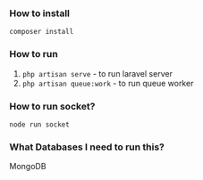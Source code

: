 ### How to install
```composer install```

### How to run

1. `php artisan serve` - to run laravel server
2. `php artisan queue:work` - to run queue worker

### How to run socket?

`node run socket`

### What Databases I need to run this?
MongoDB

